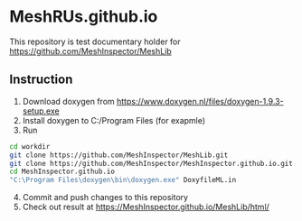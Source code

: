 # MeshRUs.github.io
This repository is test documentary holder for https://github.com/MeshInspector/MeshLib

## Instruction
1. Download doxygen from https://www.doxygen.nl/files/doxygen-1.9.3-setup.exe
2. Install doxygen to C:/Program Files (for exapmle)
3. Run 
```bash
cd workdir
git clone https://github.com/MeshInspector/MeshLib.git
git clone https://github.com/MeshInspector/MeshInspector.github.io.git
cd MeshInspector.github.io
"C:\Program Files\doxygen\bin\doxygen.exe" DoxyfileML.in
```
4. Commit and push changes to this repository
5. Check out result at https://MeshInspector.github.io/MeshLib/html/
